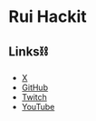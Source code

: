 # Rui Hackit

## Links⛓
- [X](https://x.com/ruihackit)
- [GitHub](https://github.com/ruihackit)
- [Twitch](https://www.twitch.tv/ruihackit)
- [YouTube](https://www.youtube.com/@ruihackit)

<!--
**ruihackit/ruihackit** is a ✨ _special_ ✨ repository because its `README.md` (this file) appears on your GitHub profile.

Here are some ideas to get you started:

- 🔭 I’m currently working on ...
- 🌱 I’m currently learning ...
- 👯 I’m looking to collaborate on ...
- 🤔 I’m looking for help with ...
- 💬 Ask me about ...
- 📫 How to reach me: ...
- 😄 Pronouns: ...
- ⚡ Fun fact: ...
-->
